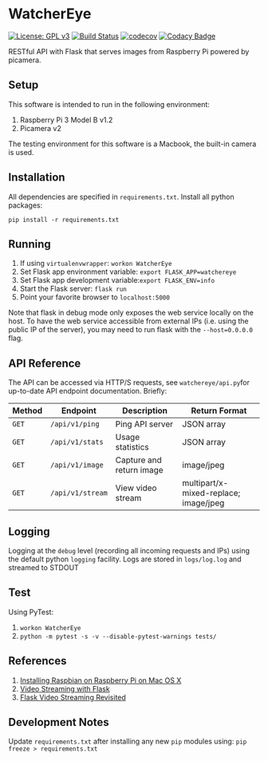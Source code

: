 # WatcherEye

[![License: GPL v3](https://img.shields.io/badge/License-GPLv3-blue.svg)](https://www.gnu.org/licenses/gpl-3.0)
[![Build Status](https://travis-ci.com/yosyp/WatcherEye.svg?branch=master)](https://travis-ci.com/yosyp/WatcherEye)
[![codecov](https://codecov.io/gh/yosyp/WatcherEye/branch/master/graph/badge.svg)](https://codecov.io/gh/yosyp/WatcherEye)
[![Codacy Badge](https://api.codacy.com/project/badge/Grade/1e43cd5b04be47a0af71281d10ee5932)](https://app.codacy.com/app/yosyp/WatcherEye?utm_source=github.com&utm_medium=referral&utm_content=yosyp/WatcherEye&utm_campaign=Badge_Grade_Dashboard)

RESTful API with Flask that serves images from Raspberry Pi powered by picamera.

## Setup
This software is intended to run in the following environment:
1. Raspberry Pi 3 Model B v1.2
2. Picamera v2

The testing environment for this software is a Macbook, the built-in camera is used.

## Installation
All dependencies are specified in `requirements.txt`. Install all python packages:

`pip install -r requirements.txt`

## Running
1. If using `virtualenvwrapper`: `workon WatcherEye`
2. Set Flask app environment variable: `export FLASK_APP=watchereye`
3. Set Flask app development variable:`export FLASK_ENV=info`
4. Start the Flask server: `flask run`
5. Point your favorite browser to `localhost:5000`

Note that flask in debug mode only exposes the web service locally on the host. To have the web service accessible from external IPs (i.e. using the public IP of the server), you may need to run flask with the `--host=0.0.0.0` flag.

## API Reference
The API can be accessed via HTTP/S requests, see `watchereye/api.py`for up-to-date API endpoint documentation. Briefly:

| Method | Endpoint         | Description              | Return Format                         |
|--------|------------------|--------------------------|---------------------------------------|
| `GET`  | `/api/v1/ping`   | Ping API server          | JSON array                            | 
| `GET`  | `/api/v1/stats`  | Usage statistics         | JSON array                            |
| `GET`  | `/api/v1/image`  | Capture and return image | image/jpeg                            |
| `GET`  | `/api/v1/stream` | View video stream        | multipart/x-mixed-replace; image/jpeg | 

## Logging
Logging at the `debug` level (recording all incoming requests and IPs) using the default python `logging` facility. Logs are stored in `logs/log.log` and streamed to STDOUT

## Test
Using PyTest:
1. `workon WatcherEye`
2. `python -m pytest -s -v --disable-pytest-warnings tests/`

## References
1. [Installing Raspbian on Raspberry Pi on Mac OS X](https://www.raspberrypi.org/documentation/installation/installing-images/)
2. [Video Streaming with Flask](https://blog.miguelgrinberg.com/post/video-streaming-with-flask)
3. [Flask Video Streaming Revisited](https://blog.miguelgrinberg.com/post/flask-video-streaming-revisited)

## Development Notes
Update `requirements.txt` after installing any new `pip` modules using:
`pip freeze > requirements.txt`
